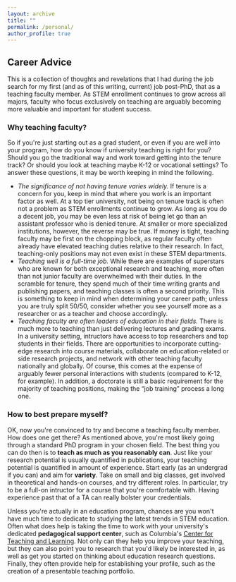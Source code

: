 ```yaml
---
layout: archive
title: ""
permalink: /personal/
author_profile: true
---
```


## Career Advice
This is a collection of thoughts and revelations that I had during the job search for my first (and as of this writing, current) job post-PhD, that as a teaching faculty member. As STEM enrollment continues to grow across all majors, faculty who focus exclusively on teaching are arguably becoming more valuable and important for student success.

### Why teaching faculty?
So if you're just starting out as a grad student, or even if you are well into your program, how do you know if university teaching is right for you? Should you go the traditional way and work toward getting into the tenure track? Or should you look at teaching maybe K-12 or vocational settings? To answer these questions, it may be worth keeping in mind the following.
* *The significance of not having tenure varies widely.* If tenure is a concern for you, keep in mind that where you work is an important factor as well. At a top tier university, not being on tenure track is often not a problem as STEM enrollments continue to grow. As long as you do a decent job, you may be even less at risk of being let go than an assistant professor who is denied tenure. At smaller or more specialized institutions, however, the reverse may be true. If money is tight, teaching faculty may be first on the chopping block, as regular faculty often already have elevated teaching duties relative to their research. In fact, teaching-only positions may not even exist in these STEM departments.
* *Teaching well is a full-time job.* While there are examples of superstars who are known for both exceptional research and teaching, more often than not junior faculty are overwhelmed with their duties. In the scramble for tenure, they spend much of their time writing grants and publishing papers, and teaching classes is often a second priority. This is something to keep in mind when determining your career path; unless you are truly split 50/50, consider whether you see yourself more as a researcher or as a teacher and choose accordingly.
* *Teaching faculty are often leaders of education in their fields.* There is much more to teaching than just delivering lectures and grading exams. In a university setting, intructors have access to top researchers and top students in their fields. There are opportunities to incorporate cutting-edge research into course materials, collaborate on education-related or side research projects, and network with other teaching faculty nationally and globally. Of course, this comes at the expense of arguably fewer personal interactions with students (compared to K-12, for example). In addition, a doctorate is still a basic requirement for the majority of teaching positions, making the “job training” process a long one.

### How to best prepare myself?
OK, now you're convinced to try and become a teaching faculty member. How does one get there? As mentioned above, you're most likely going through a standard PhD program in your chosen field. The best thing you can do then is to **teach as much as you reasonably can**. Just like your research potential is usually quantified in publications, your teaching potential is quantified in amount of experience. Start early (as an undergrad if you can) and aim for **variety**. Take on small and big classes, get involved in theoretical and hands-on courses, and try different roles. In particular, try to be a full-on intructor for a course that you're comfortable with. Having experience past that of a TA can really bolster your credentials.

Unless you're actually in an education program, chances are you won't have much time to dedicate to studying the latest trends in STEM education. Often what does help is taking the time to work with your university's dedicated **pedagogical support center**, such as Columbia's [Center for Teaching and Learning](https://ctl.columbia.edu/). Not only can they help you improve your teaching, but they can also point you to research that you'd likely be interested in, as well as get you started on thinking about education research questions. Finally, they often provide help for establishing your profile, such as the creation of a presentable teaching portfolio.
